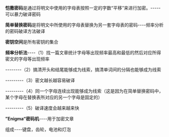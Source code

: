 **恺撒密码**是通过将明文中使用的字母表按照一定的字数“平移”来进行加密。-----可以暴力破译密码

**简单替换密码**是将明文中所使用的字母表替换为另一套字母表的密码----频率分析的密码破译方法破译

**密钥空间**是所有密钥的集合

**频率分析法**----（1）找一篇文章统计字母等出现频率最高和最低的然后对应所得密文的字母等出现频率

--------（2）搞清开头和结尾能够成为线索，搞清单词间的分隔也能够成为线索

---------（3）密文越长越容易破译

---------（4）同一个字母连续出现能够成为线索（这是因为在简单替换密码中，某个字母在替换表所对应的另一个字母是固定的）

---------（5）破译速度会越来越来快

**”Enigma“密码机**----用于加密文章

组成----键盘，齿轮，电池和灯泡